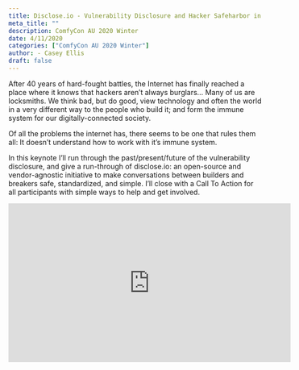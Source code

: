 ```yaml
---
title: Disclose.io - Vulnerability Disclosure and Hacker Safeharbor in 2020}
meta_title: ""
description: ComfyCon AU 2020 Winter
date: 4/11/2020
categories: ["ComfyCon AU 2020 Winter"]
author: - Casey Ellis
draft: false
---
```

After 40 years of hard-fought battles, the Internet has finally reached a place where it knows that hackers aren’t always burglars… Many of us are locksmiths. We think bad, but do good, view technology and often the world in a very different way to the people who build it; and form the immune system for our digitally-connected society.

Of all the problems the internet has, there seems to be one that rules them all: It doesn’t understand how to work with it’s immune system. 

In this keynote I’ll run through the past/present/future of the vulnerability disclosure, and give a run-through of disclose.io: an open-source and vendor-agnostic initiative to make conversations between builders and breakers safe, standardized, and simple. I’ll close with a Call To Action for all participants with simple ways to help and get involved.

<iframe width="560" height="315" src="https://www.youtube.com/embed/fisyZKn71PA?si=C41ZZxC0_8aKLLdh" title="YouTube video player" frameborder="0" allow="accelerometer; autoplay; clipboard-write; encrypted-media; gyroscope; picture-in-picture; web-share" allowfullscreen></iframe>